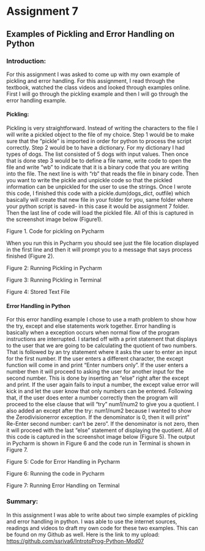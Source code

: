 # Assignment 7

## Examples of Pickling and Error Handling on Python
### Introduction: 
For this assignment I was asked to come up with my own example of pickling and error handling. For this assignment, I read through the textbook, watched the class videos and looked through examples online. First I will go through the pickling example and then I will go through the error handling example.

#### Pickling:
Pickling is very straightforward. Instead of writing the characters to the file I will write a pickled object to the file of my choice. Step 1 would be to make sure that the “pickle” is imported in order for python to process the script correctly. Step 2 would be to have a dictionary. For my dictionary I had types of dogs. The list consisted of 5 dogs with input values. Then once that is done step 3 would be to define a file name, write code to open the file and write “wb” to indicate that it is a binary code that you are writing into the file. The next line is with “rb” that reads the file in binary code. Then you want to write the pickle and unpickle code so that the pickled information can be unpickled for the user to use the strings. Once I wrote this code, I finished this code with a pickle.dum(dogs_dict, outfile) which basically will create that new file in your folder for you, same folder where your python script is saved- in this case it would be assignment 7 folder. Then the last line of code will load the pickled file. All of this is captured in the screenshot image below (Figure1). 





Figure 1. Code for pickling on Pycharm

When you run this in Pycharm you should see just the file location displayed in the first line and then it will prompt you to a message that says process finished (Figure 2).



Figure 2: Running Pickling in Pycharm



Figure 3: Running Pickling in Terminal



Figure 4: Stored Text File



#### Error Handling in Python
For this error handling example I chose to use a math problem to show how the try, except and else statements work together. Error handling is basically when a exception occurs when normal flow of the program instructions are interrupted. I started off with a print statement that displays to the user that we are going to be calculating the quotient of two numbers. That is followed by an try statement where it asks the user to enter an input for the first number. If the user enters a different character, the except function will come in and print “Enter numbers only”. If the user enters a number then it will proceed to asking the user for another input for the second number. This is done by inserting an “else” right after the except and print. If the user again fails to input a number, the except value error will kick in and let the user know that only numbers can be entered. Following that, if the user does enter a number correctly then the program will proceed to the else clause that will “try” num1/num2 to give you a quotient. I also added an except after the try: num1/num2 because I wanted to show the Zerodivisionerror exception. If the denominator is 0, then it will print” Re-Enter second number: can’t be zero”. If the denominator is not zero, then it will proceed with the last “else” statement of displaying the quotient. All of this code is captured in the screenshot image below (Figure 5). The output in Pycharm is shown in Figure 6 and the code run in Terminal is shown in Figure 7.



Figure 5: Code for Error Handling in Pycharm



Figure 6: Running the code in Pycharm



Figure 7: Running Error Handling on Terminal 


### Summary: 
In this assignment I was able to write about two simple examples of pickling and error handling in python. I was able to use the internet sources, readings and videos to draft my own code for these two examples. This can be found on my Github as well. Here is the link to my upload: https://github.com/ssriva6/IntrotoProg-Python-Mod07

